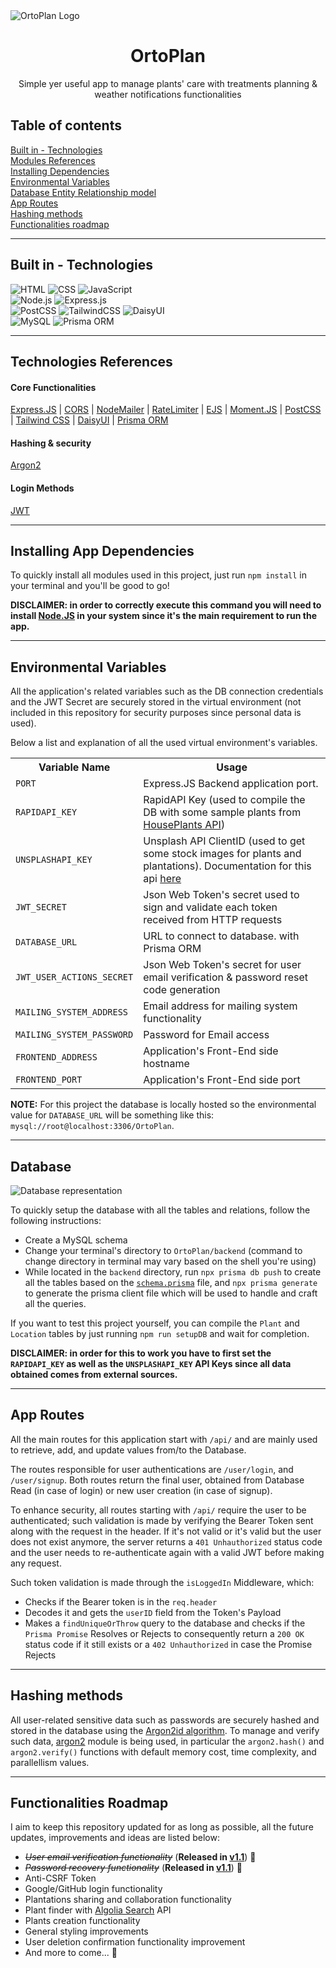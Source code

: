<img src = "https://github.com/mfacecchia/OrtoPlan/assets/86726458/4a83f60c-361e-45b3-8228-721ee043b1be" alt = "OrtoPlan Logo">
<h1 align = "center">OrtoPlan</h1>
<p align = "center">Simple yer useful app to manage plants' care with treatments planning & weather notifications functionalities</p>

<h2>Table of contents</h2>
<a href = "#built-in">Built in - Technologies</a><br>
<a href = "#modules-references">Modules References</a><br>
<a href = "#installing-dependencies">Installing Dependencies</a><br>
<a href = "#environmental-variables">Environmental Variables</a><br>
<a href = "#db">Database Entity Relationship model</a><br>
<a href = "#app-routes">App Routes</a><br>
<a href = "#hashing-methods">Hashing methods</a><br>
<a href = "#functionalities-roadmap">Functionalities roadmap</a><br>
<hr>

<h2 id = "built-in">Built in - Technologies</h2>
<img src = "https://img.shields.io/badge/HTML5-E34F26?style=for-the-badge&logo=html5&logoColor=white" alt = "HTML">
<img src = "https://img.shields.io/badge/CSS3-1572B6?style=for-the-badge&logo=css3&logoColor=white" alt = "CSS">
<img src = "https://img.shields.io/badge/JavaScript-F7DF1E?style=for-the-badge&logo=javascript&logoColor=black" alt = "JavaScript">
<br>
<img src = "https://img.shields.io/badge/Node%20js-339933?style=for-the-badge&logo=nodedotjs&logoColor=white" alt = "Node.js">
<img src = "https://img.shields.io/badge/Express%20js-000000?style=for-the-badge&logo=express&logoColor=white" alt = "Express.js">
<br>
<img src = "https://img.shields.io/badge/postcss-DD3A0A?style=for-the-badge&logo=postcss&logoColor=white" alt = "PostCSS">
<img src = "https://img.shields.io/badge/Tailwind_CSS-38B2AC?style=for-the-badge&logo=tailwind-css&logoColor=white" alt = "TailwindCSS">
<img src = "https://img.shields.io/badge/daisyUI-1ad1a5?style=for-the-badge&logo=daisyui&logoColor=white" alt = "DaisyUI">
<br>
<img src = "https://img.shields.io/badge/MySQL-00000F?style=for-the-badge&logo=mysql&logoColor=white" alt = "MySQL">
<img src = "https://img.shields.io/badge/Prisma-3982CE?style=for-the-badge&logo=Prisma&logoColor=white" alt = "Prisma ORM">
<hr>

<h2 id = "modules-references">Technologies References</h2>
<h4>Core Functionalities</h4>
<a href = "https://expressjs.com/en/4x/api.html#express">Express.JS</a> |
<a href = "https://www.npmjs.com/package/cors">CORS</a> |
<a href = "https://nodemailer.com/">NodeMailer</a> |
<a href = "https://express-rate-limit.mintlify.app/">RateLimiter</a> |
<a href = "https://ejs.co/">EJS</a> |
<a href = "https://momentjs.com/docs/">Moment.JS</a> |
<a href = "https://postcss.org/">PostCSS</a> |
<a href = "https://tailwindcss.com/docs/installation">Tailwind CSS</a> |
<a href = "https://daisyui.com/">DaisyUI</a> |
<a href = "https://www.prisma.io/docs/getting-started/quickstart">Prisma ORM</a>
<h4>Hashing & security</h4>
<a href = "https://www.npmjs.com/package/argon2">Argon2</a>
<h4>Login Methods</h4>
<a href = "https://www.npmjs.com/package/jsonwebtoken">JWT</a>
<hr>

<h2 id = "installing-dependencies">Installing App Dependencies</h2>
<p>To quickly install all modules used in this project, just run <code>npm install</code> in your terminal and you'll be good to go!</p>
<b>DISCLAIMER: in order to correctly execute this command you will need to install <a href = "https://nodejs.org/en/download/package-manager">Node.JS</a> in your system since it's the main requirement to run the app.</b>
<hr>

<h2 id = "environmental-variables">Environmental Variables</h2>
<p>All the application's related variables such as the DB connection credentials and the JWT Secret are securely stored in the virtual environment (not included in this repository for security purposes since personal data is used).</p>
<p>Below a list and explanation of all the used virtual environment's variables.</p>
<table>
  <tr>
    <th>Variable Name</th>
    <th>Usage</th>
  </tr>
  <tr>
    <td><code>PORT</code></td>
    <td>Express.JS Backend application port.</td>
  </tr>
  <tr>
    <td><code>RAPIDAPI_KEY</code></td>
    <td>RapidAPI Key (used to compile the DB with some sample plants from <a href = "https://rapidapi.com/mnai01/api/house-plants2">HousePlants API</a>)</td>
  </tr>
  <tr>
    <td><code>UNSPLASHAPI_KEY</code></td>
    <td>Unsplash API ClientID (used to get some stock images for plants and plantations). Documentation for this api <a href = "https://unsplash.com/documentation">here</a></td>
  </tr>
  <tr>
    <td><code>JWT_SECRET</code></td>
    <td>Json Web Token's secret used to sign and validate each token received from HTTP requests</td>
  </tr>
  <tr>
    <td><code>DATABASE_URL</code></td>
    <td>URL to connect to database. with Prisma ORM</td>
  </tr>
  <tr>
    <td><code>JWT_USER_ACTIONS_SECRET</code></td>
    <td>Json Web Token's secret for user email verification & password reset code generation</td>
  </tr>
  <tr>
    <td><code>MAILING_SYSTEM_ADDRESS</code></td>
    <td>Email address for mailing system functionality</td>
  </tr>
  <tr>
    <td><code>MAILING_SYSTEM_PASSWORD</code></td>
    <td>Password for Email access</td>
  </tr>
  <tr>
    <td><code>FRONTEND_ADDRESS</code></td>
    <td>Application's Front-End side hostname</td>
  </tr>
  <tr>
    <td><code>FRONTEND_PORT</code></td>
    <td>Application's Front-End side port</td>
  </tr>
</table>
<b>NOTE:</b> <span>For this project the database is locally hosted so the environmental value for <code>DATABASE_URL</code> will be something like this: <code>mysql://root@localhost:3306/OrtoPlan</code>.</span>
<hr>

<h2 id = "db">Database</h2>
<img src = "https://github.com/mfacecchia/OrtoPlan/assets/86726458/8a989d25-b4d9-428c-ae8d-47c3c5d1f4b2" alt = "Database representation">
<p>To quickly setup the database with all the tables and relations, follow the following instructions:</p>
<ul>
  <li>Create a MySQL schema</li>
  <li>Change your terminal's directory to <code>OrtoPlan/backend</code> (command to change directory in terminal may vary based on the shell you're using)</li>
  <li>While located in the <code>backend</code> directory, run <code>npx prisma db push</code> to create all the tables based on the <code><a href = "https://github.com/mfacecchia/OrtoPlan/blob/main/backend/prisma/schema.prisma">schema.prisma</a></code> file, and <code>npx prisma generate</code> to generate the prisma client file which will be used to handle and craft all the queries.</li>
</ul>
<p>If you want to test this project yourself, you can compile the <code>Plant</code> and <code>Location</code> tables by just running <code>npm run setupDB</code> and wait for completion.</p>
<b>DISCLAIMER: in order for this to work you have to first set the <code>RAPIDAPI_KEY</code> as well as the <code>UNSPLASHAPI_KEY</code> API Keys since all data obtained comes from external sources.</b>
<hr>

<h2 id = "app-routes">App Routes</h2>
<p>All the main routes for this application start with <code>/api/</code> and are mainly used to retrieve, add, and update values from/to the Database.</p>
<p>The routes responsible for user authentications are <code>/user/login</code>, and <code>/user/signup</code>. Both routes return the final user, obtained from Database Read (in case of login) or new user creation (in case of signup).</p>
<p>To enhance security, all routes starting with <code>/api/</code> require the user to be authenticated; such validation is made by verifying the Bearer Token sent along with the request in the header. If it's not valid or it's valid but the user does not exist anymore, the server returns a <code>401 Unhauthorized</code> status code and the user needs to re-authenticate again with a valid JWT before making any request.</p>
<p>Such token validation is made through the <code>isLoggedIn</code> Middleware, which:
    <ul>
        <li>Checks if the Bearer token is in the <code>req.header</code></li>
        <li>Decodes it and gets the <code>userID</code> field from the Token's Payload</li>
        <li>Makes a <code>findUniqueOrThrow</code> query to the database and checks if the <code>Prisma Promise</code> Resolves or Rejects to consequently return a <code>200 OK</code> status code if it still exists or a <code>402 Unhauthorized</code> in case the Promise Rejects</li>
    </ul>
</p>
<hr>

<h2 id = "hashing-methods">Hashing methods</h2>
<p>All user-related sensitive data such as passwords are securely hashed and stored in the database using the <a href = "https://en.wikipedia.org/wiki/Argon2">Argon2id algorithm</a>. To manage and verify such data, <a href = "https://www.npmjs.com/package/argon2">argon2</a> module is being used, in particular the <code>argon2.hash()</code> and <code>argon2.verify()</code> functions with default memory cost, time complexity, and parallellism values.</p>
<hr>

<h2 id = "functionalities-roadmap">Functionalities Roadmap</h2>
<p>I aim to keep this repository updated for as long as possible, all the future updates, improvements and ideas are listed below:
  <ul>
    <li><i><s>User email verification functionality</s></i> (<b>Released in <a href = "https://github.com/mfacecchia/OrtoPlan/releases/tag/v1.1">v1.1</a></b>) 🎉</li>
    <li><i><s>Password recovery functionality</s></i> (<b>Released in <a href = "https://github.com/mfacecchia/OrtoPlan/releases/tag/v1.1">v1.1</a></b>) 🎉</li>
    <li>Anti-CSRF Token</li>
    <li>Google/GitHub login functionality</li>
    <li>Plantations sharing and collaboration functionality</li>
    <li>Plant finder with <a href = "https://www.algolia.com/doc/">Algolia Search</a> API</li>
    <li>Plants creation functionality</li>
    <li>General styling improvements</li>
    <li>User deletion confirmation functionality improvement</li>
    <li>And more to come... 👀</li>
  </ul>
</p>
